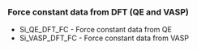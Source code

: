 ### Force constant data from DFT (QE and VASP)

- Si_QE_DFT_FC - Force constant data from QE
- Si_VASP_DFT_FC - Force constant data from VASP